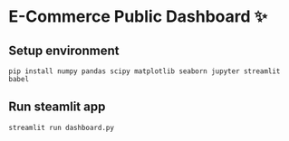 # E-Commerce Public Dashboard :sparkles:

## Setup environment
```
pip install numpy pandas scipy matplotlib seaborn jupyter streamlit babel
```

## Run steamlit app
```
streamlit run dashboard.py
```

